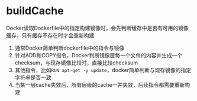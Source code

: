 # buildCache
Docker读取Dockerfile中的指定构建镜像时，会先判断缓存中是否有可用的镜像缓存，只有缓存不存在时才会重新构建

1. 通常Docker简单判断dockerfile中的指令与镜像
2. 针对ADD和COPY指令，Docker判断镜像层每一个文件的内容并生成一个checksum，与现存镜像比较时，直接比较checksum
3. 其他指令，比如`RUN apt-get -y update`，docker简单判断与现存镜像的指定字符串是否一致
4. 当某一层cache失效后，所有层级的cache一并失效，后续指令都需要重新构建